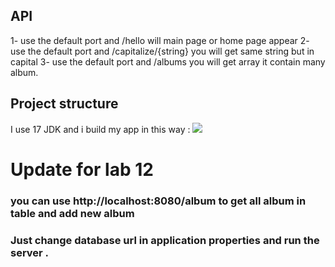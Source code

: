 ## API
1- use the default port and /hello will main page or home page appear 
2-  use the default port and /capitalize/{string} you will get same string but in capital
3- use the default port and /albums  you will get array it contain many album.


## Project structure 

I use 17 JDK and  i build my app in this way :
![](https://user-images.githubusercontent.com/97642724/158468103-7078f18d-e76b-4d7b-8920-756bab2efdbc.png)

# Update for lab 12
### you can use http://localhost:8080/album to get all album in table and add new album
### Just change database url in application properties and run the server .
